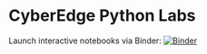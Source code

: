 # CyberEdge Python Labs

Launch interactive notebooks via Binder:
[![Binder](https://mybinder.org/badge_logo.svg)](https://mybinder.org/v2/gh/cyberedgelearning/python-course-labs/HEAD?filepath=notebooks/welcome.ipynb)
